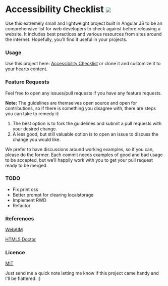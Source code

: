 <h1>Accessibility Checklist <img src="http://img.shields.io/badge/Made%20by%20a-Crip-D4233E.svg?style=flat" /> </h1>

Use this extremely small and lightweight project built in Angular JS to be an comprehensive list for web developers to check against before releasing a website. It includes best practices and various resources from sites around the internet. Hopefully, you'll find it useful in your projects.

### Usage

Use this project here: [Accessibility Checklist](http://checklist.crip.io) or clone it and customize it to your hearts content.

### Feature Requests

Feel free to open any issues/pull requests if you have any feature requests.

**Note:** The guidelines are themselves open source and open for contributions, so if there is something you disagree with, there are steps you can take to remedy it:

1. The best option is to fork the guidelines and submit a pull requests with your desired change.
2. A less good, but still valuable option is to open an issue to discuss the change you would like.

We prefer to have discussions around working examples, so if you can, please do the former. Each commit needs examples of good and bad usage to be accepted, but we’ll happily work with you to get your pull request ready to be merged.

### TODO

* Fix print css
* Better prompt for clearing localstorage
* Implement RWD
* Refactor

### References
[WebAIM](http://webaim.org/intro/)

[HTML5 Doctor](http://html5doctor.com/nav-element/)

### Licence

[MIT](LICENCE)

Just send me a quick note letting me know if this project came handy and I'll be flattered. :)
